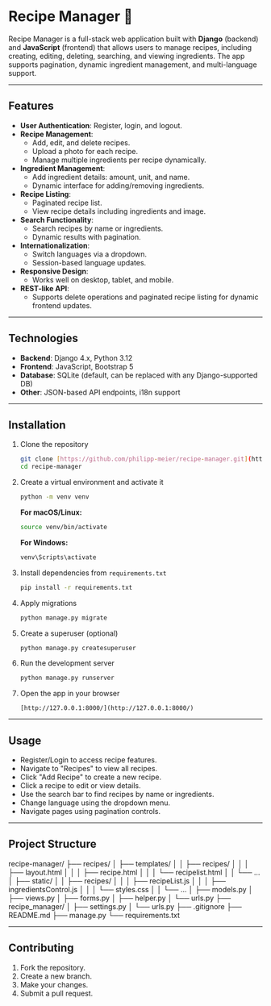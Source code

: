# Recipe Manager 🍔

Recipe Manager is a full-stack web application built with **Django** (backend) and **JavaScript** (frontend) that allows users to manage recipes, including creating, editing, deleting, searching, and viewing ingredients. The app supports pagination, dynamic ingredient management, and multi-language support.

---

## Features

- **User Authentication**: Register, login, and logout.
- **Recipe Management**:
    - Add, edit, and delete recipes.
    - Upload a photo for each recipe.
    - Manage multiple ingredients per recipe dynamically.
- **Ingredient Management**:
    - Add ingredient details: amount, unit, and name.
    - Dynamic interface for adding/removing ingredients.
- **Recipe Listing**:
    - Paginated recipe list.
    - View recipe details including ingredients and image.
- **Search Functionality**:
    - Search recipes by name or ingredients.
    - Dynamic results with pagination.
- **Internationalization**:
    - Switch languages via a dropdown.
    - Session-based language updates.
- **Responsive Design**:
    - Works well on desktop, tablet, and mobile.
- **REST-like API**:
    - Supports delete operations and paginated recipe listing for dynamic frontend updates.

---

## Technologies

- **Backend**: Django 4.x, Python 3.12
- **Frontend**: JavaScript, Bootstrap 5
- **Database**: SQLite (default, can be replaced with any Django-supported DB)
- **Other**: JSON-based API endpoints, i18n support

---

## Installation

1.  Clone the repository
    ```bash
    git clone [https://github.com/philipp-meier/recipe-manager.git](https://github.com/philipp-meier/recipe-manager.git)
    cd recipe-manager
    ```
2.  Create a virtual environment and activate it
    ```bash
    python -m venv venv
    ```
    **For macOS/Linux:**
    ```bash
    source venv/bin/activate
    ```
    **For Windows:**
    ```bash
    venv\Scripts\activate
    ```
3.  Install dependencies from `requirements.txt`
    ```bash
    pip install -r requirements.txt
    ```
4.  Apply migrations
    ```bash
    python manage.py migrate
    ```
5.  Create a superuser (optional)
    ```bash
    python manage.py createsuperuser
    ```
6.  Run the development server
    ```bash
    python manage.py runserver
    ```
7.  Open the app in your browser
    ```
    [http://127.0.0.1:8000/](http://127.0.0.1:8000/)
    ```

---

## Usage

- Register/Login to access recipe features.
- Navigate to "Recipes" to view all recipes.
- Click "Add Recipe" to create a new recipe.
- Click a recipe to edit or view details.
- Use the search bar to find recipes by name or ingredients.
- Change language using the dropdown menu.
- Navigate pages using pagination controls.

---

## Project Structure

recipe-manager/
├── recipes/
│   ├── templates/
│   │   ├── recipes/
│   │   │   ├── layout.html
│   │   │   ├── recipe.html
│   │   │   └── recipelist.html
│   │   └── ...
│   ├── static/
│   │   ├── recipes/
│   │   │   ├── recipeList.js
│   │   │   ├── ingredientsControl.js
│   │   │   └── styles.css
│   │   └── ...
│   ├── models.py
│   ├── views.py
│   ├── forms.py
│   ├── helper.py
│   └── urls.py
├── recipe_manager/
│   ├── settings.py
│   └── urls.py
├── .gitignore
├── README.md
├── manage.py
└── requirements.txt


---

## Contributing

1.  Fork the repository.
2.  Create a new branch.
3.  Make your changes.
4.  Submit a pull request.
